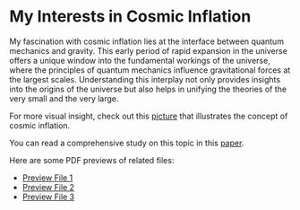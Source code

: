 # My Interests in Cosmic Inflation

My fascination with cosmic inflation lies at the interface between quantum mechanics and gravity. This early period of rapid expansion in the universe offers a unique window into the fundamental workings of the universe, where the principles of quantum mechanics influence gravitational forces at the largest scales. Understanding this interplay not only provides insights into the origins of the universe but also helps in unifying the theories of the very small and the very large.

For more visual insight, check out this [picture](link_to_picture.jpg) that illustrates the concept of cosmic inflation.

You can read a comprehensive study on this topic in this [paper](link_to_paper.pdf).

Here are some PDF previews of related files:
- [Preview File 1](file1.pdf)
- [Preview File 2](file2.pdf)
- [Preview File 3](file3.pdf)
